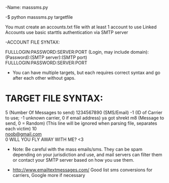 -Name: masssms.py

-$ python masssms.py targetfile

You must create an accounts.txt file with at least 1 account to use
Linked Accounts use basic starttls authentication via SMTP server

-ACCOUNT FILE SYNTAX:

FULLLOGIN:PASSWORD:SERVER:PORT       (Login, may include domain):(Password):(SMTP server):(SMTP port)
FULLLOGIN:PASSWORD:SERVER:PORT

- You can have multiple targets, but each requires correct syntax and go after each other without gaps.
#	 TARGET FILE SYNTAX:

5				(Number Of Messages to send)
1234567890			(SMS/Email)
-1				(ID of Carrier to use; -1 unknown carrier, 0 if email address)
ya got shrekt m8 				(Message to send, 0 = Random)
(This line will be ignored when parsing file, separates each victim) 
10				
noob@gmail.com			
0
WILL YOU FLY AWAY WITH ME? <3
- Note: Be careful with the mass emails/sms. They can be spam depending on your jurisdiction and use, and mail servers can filter them or contact your SMTP server based on how you use them.
  				
			
-    http://www.emailtextmessages.com/ Good list sms conversions for carriers, Google more if necessary
